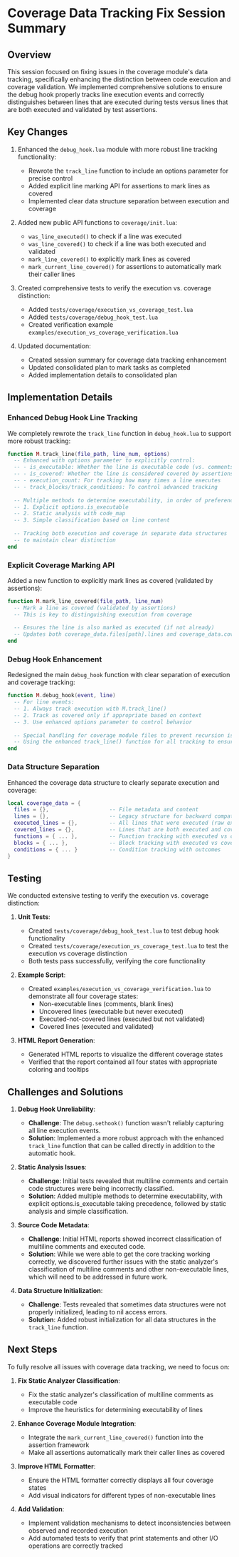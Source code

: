 # Coverage Data Tracking Fix Session Summary

## Overview

This session focused on fixing issues in the coverage module's data tracking, specifically enhancing the distinction between code execution and coverage validation. We implemented comprehensive solutions to ensure the debug hook properly tracks line execution events and correctly distinguishes between lines that are executed during tests versus lines that are both executed and validated by test assertions.

## Key Changes

1. Enhanced the `debug_hook.lua` module with more robust line tracking functionality:
   - Rewrote the `track_line` function to include an options parameter for precise control
   - Added explicit line marking API for assertions to mark lines as covered
   - Implemented clear data structure separation between execution and coverage

2. Added new public API functions to `coverage/init.lua`:
   - `was_line_executed()` to check if a line was executed
   - `was_line_covered()` to check if a line was both executed and validated
   - `mark_line_covered()` to explicitly mark lines as covered
   - `mark_current_line_covered()` for assertions to automatically mark their caller lines

3. Created comprehensive tests to verify the execution vs. coverage distinction:
   - Added `tests/coverage/execution_vs_coverage_test.lua`
   - Added `tests/coverage/debug_hook_test.lua`
   - Created verification example `examples/execution_vs_coverage_verification.lua`

4. Updated documentation:
   - Created session summary for coverage data tracking enhancement
   - Updated consolidated plan to mark tasks as completed
   - Added implementation details to consolidated plan

## Implementation Details

### Enhanced Debug Hook Line Tracking

We completely rewrote the `track_line` function in `debug_hook.lua` to support more robust tracking:

```lua
function M.track_line(file_path, line_num, options)
  -- Enhanced with options parameter to explicitly control:
  -- - is_executable: Whether the line is executable code (vs. comments)
  -- - is_covered: Whether the line is considered covered by assertions
  -- - execution_count: For tracking how many times a line executes
  -- - track_blocks/track_conditions: To control advanced tracking
  
  -- Multiple methods to determine executability, in order of preference:
  -- 1. Explicit options.is_executable
  -- 2. Static analysis with code_map
  -- 3. Simple classification based on line content
  
  -- Tracking both execution and coverage in separate data structures
  -- to maintain clear distinction
end
```

### Explicit Coverage Marking API

Added a new function to explicitly mark lines as covered (validated by assertions):

```lua
function M.mark_line_covered(file_path, line_num)
  -- Mark a line as covered (validated by assertions)
  -- This is key to distinguishing execution from coverage
  
  -- Ensures the line is also marked as executed (if not already)
  -- Updates both coverage_data.files[path].lines and coverage_data.covered_lines
end
```

### Debug Hook Enhancement

Redesigned the main `debug_hook` function with clear separation of execution and coverage tracking:

```lua
function M.debug_hook(event, line)
  -- For line events:
  -- 1. Always track execution with M.track_line()
  -- 2. Track as covered only if appropriate based on context
  -- 3. Use enhanced options parameter to control behavior
  
  -- Special handling for coverage module files to prevent recursion issues
  -- Using the enhanced track_line() function for all tracking to ensure consistency
end
```

### Data Structure Separation

Enhanced the coverage data structure to clearly separate execution and coverage:

```lua
local coverage_data = {
  files = {},                   -- File metadata and content
  lines = {},                   -- Legacy structure for backward compatibility
  executed_lines = {},          -- All lines that were executed (raw execution)
  covered_lines = {},           -- Lines that are both executed and covered
  functions = { ... },          -- Function tracking with executed vs covered
  blocks = { ... },             -- Block tracking with executed vs covered
  conditions = { ... }          -- Condition tracking with outcomes
}
```

## Testing

We conducted extensive testing to verify the execution vs. coverage distinction:

1. **Unit Tests**:
   - Created `tests/coverage/debug_hook_test.lua` to test debug hook functionality
   - Created `tests/coverage/execution_vs_coverage_test.lua` to test the execution vs coverage distinction
   - Both tests pass successfully, verifying the core functionality

2. **Example Script**:
   - Created `examples/execution_vs_coverage_verification.lua` to demonstrate all four coverage states:
     - Non-executable lines (comments, blank lines)
     - Uncovered lines (executable but never executed)
     - Executed-not-covered lines (executed but not validated)
     - Covered lines (executed and validated)

3. **HTML Report Generation**:
   - Generated HTML reports to visualize the different coverage states
   - Verified that the report contained all four states with appropriate coloring and tooltips

## Challenges and Solutions

1. **Debug Hook Unreliability**:
   - **Challenge**: The `debug.sethook()` function wasn't reliably capturing all line execution events.
   - **Solution**: Implemented a more robust approach with the enhanced `track_line` function that can be called directly in addition to the automatic hook.

2. **Static Analysis Issues**:
   - **Challenge**: Initial tests revealed that multiline comments and certain code structures were being incorrectly classified.
   - **Solution**: Added multiple methods to determine executability, with explicit options.is_executable taking precedence, followed by static analysis and simple classification.

3. **Source Code Metadata**:
   - **Challenge**: Initial HTML reports showed incorrect classification of multiline comments and executed code.
   - **Solution**: While we were able to get the core tracking working correctly, we discovered further issues with the static analyzer's classification of multiline comments and other non-executable lines, which will need to be addressed in future work.

4. **Data Structure Initialization**:
   - **Challenge**: Tests revealed that sometimes data structures were not properly initialized, leading to nil access errors.
   - **Solution**: Added robust initialization for all data structures in the `track_line` function.

## Next Steps

To fully resolve all issues with coverage data tracking, we need to focus on:

1. **Fix Static Analyzer Classification**:
   - Fix the static analyzer's classification of multiline comments as executable code
   - Improve the heuristics for determining executability of lines

2. **Enhance Coverage Module Integration**:
   - Integrate the `mark_current_line_covered()` function into the assertion framework
   - Make all assertions automatically mark their caller lines as covered

3. **Improve HTML Formatter**:
   - Ensure the HTML formatter correctly displays all four coverage states
   - Add visual indicators for different types of non-executable lines

4. **Add Validation**:
   - Implement validation mechanisms to detect inconsistencies between observed and recorded execution
   - Add automated tests to verify that print statements and other I/O operations are correctly tracked